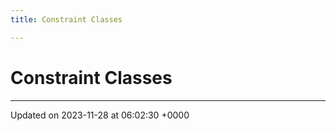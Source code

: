 ```yaml
---
title: Constraint Classes

---
```


# Constraint Classes








-------------------------------

Updated on 2023-11-28 at 06:02:30 +0000
